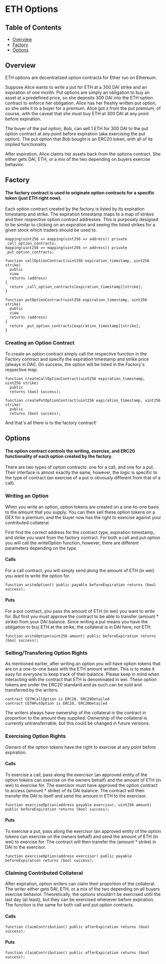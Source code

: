 # ETH Options

## Table of Contents
- [Overview](#Overview)
- [Factory](#Factory)
- [Options](#Options)

## Overview
ETH options are decentralized option contracts for Ether run on Ethereum.

Suppose Alice wants to write a put for ETH at a 300 DAI strike and an expiration of one month. Put options are simply an obligation to buy an asset at a predefined price, so she deposits 300 DAI into the ETH option contract to enforce her obligation. Alice has her freshly written put option, so she sells it to a buyer for a premium. Alice got x from the put premium, of course, with the caveat that she must buy ETH at 300 DAI at any point before expiration. 

The buyer of the put option, Bob, can sell 1 ETH for 300 DAI to the put option contract at any point before expiration (aka exercising the put option). The put option that Bob bought is an ERC20 token, with all of its implied functionality.

After expiration, Alice claims her assets back from the options contract. She either gets DAI, ETH, or a mix of the two depending on buyers exercise behavior.

## Factory

#### The factory contract is used to originate option contracts for a specific token (just ETH right now). 

Each option contract created by the factory is listed by its expiration timestamp and strike. The expiration timestamp maps to a map of strikes and their respective option contract addresses. This is purposely designed to be similar to clicking on an expiration and seeing the listed strikes for a given stock which traders should be used to. 
```solidity
mapping(uint256 => mapping(uint256 => address)) private _call_option_contracts;
mapping(uint256 => mapping(uint256 => address)) private _put_option_contracts;

function callOptionContract(uint256 expiration_timestamp, uint256 strike) 
  public 
  view 
  returns (address) 
{
  return _call_option_contracts[expiration_timestamp][strike];
}
    
function putOptionContract(uint256 expiration_timestamp, uint256 strike) 
  public 
  view 
  returns (address) 
{
  return _put_option_contracts[expiration_timestamp][strike];
}
```

### Creating an Option Contract

To create an option contract simply call the respective function in the Factory contract and specify the expiration timestamp and strike price (always in DAI). On success, the option will be listed in the Factory's respective map.
```solidity
function createCallOptionContract(uint256 expiration_timestamp, uint256 strike) 
  public 
  returns (bool success);
  
function createPutOptionContract(uint256 expiration_timestamp, uint256 strike) 
  public 
  returns (bool success);
```

And that's all there is to the factory contract!

## Options

#### The option contract controls the writing, exercise, and ERC20 functionality of each option created by the factory. 

There are two types of option contracts: one for a call, and one for a put. Their interface is almost exactly the same, however, the logic is specific to the type of contract (an exercise of a put is obvously different from that of a call). 

### Writing an Option

When you write an option, option tokens are created on a one-to-one basis to the amount that you supply. You can then sell these option tokens on a DEX for a premium, and the buyer now has the right to exercise against your contributed collateral.

First find the correct address for the contract type, expiration timestamp, and strike you want from the factory contract. For both a call and put option you will call the writeOption function, however, there are different parameters depending on the type.

#### Calls 
For a call contract, you will simply send along the amount of ETH (in wei) you want to write the option for.
```solidity
function writeOption() public payable beforeExpiration returns (bool success);
```

#### Puts
For a put contract, you pass the amount of ETH (in wei) you want to write for. But first you must approve the contract to be able to transfer (amount * strike) from your DAI balance. Since writing a put means you have the obligation to buy ETH at the strike, the collateral is in DAI here, not ETH. 
```solidity
function writeOption(uint256 amount) public beforeExpiration returns (bool success);
```

### Selling/Transfering Option Rights

As mentioned earlier, after writing an option you will have option tokens that are on a one-to-one basis with the ETH amount written. This is to make it easy for everyone to keep track of their balance. Please keep in mind when interacting with the contract that ETH is denominated in wei. These option tokens are under the ERC20 standard and as such can be sold and transferred by the writers.
```solidity
contract CETHCallOption is ERC20, ERC20Detailed
contract CETHPutOption is ERC20, ERC20Detailed
```
The writers always have ownership of the collateral in the contract in proportion to the amount they supplied. Ownership of the collateral is currently untransferrable, but this could be changed in future versions.

### Exercising Option Rights

Owners of the option tokens have the right to exercise at any point before expiration.

#### Calls 
To exercise a call, pass along the exercisor (an approved entity of the option tokens can exercise on the owners behalf) and the amount of ETH (in wei) to exercise for. The exercisor must have approved the option contract to access (amount * strike) of its DAI balance. The contract will then transfer the DAI to itself and send the amount in ETH to the exercisor.
```solidity
function exerciseOption(address payable exercisor, uint256 amount) public beforeExpiration returns (bool success);
```

#### Puts
To exercise a put, pass along the exercisor (an approved entity of the option tokens can exercise on the owners behalf) and send the amount of ETH (in wei) to exercise for. The contract will then transfer the (amount * strike) in DAI to the exercisor.
```solidity
function exerciseOption(address exercisor) public payable beforeExpiration returns (bool success);
```

### Claiming Contributed Collateral

After expiration, option writers can claim their proportion of the collateral. The writer either gets DAI, ETH, or a mix of the two depending on all buyers exercise behavior. Theoretically, the options shouldn't be exercised until the last day (at least), but they can be exercised whenever before expiration. The function is the same for both call and put option contracts.

#### Calls  
```solidity
function claimContribution() public afterExpiration returns (bool success);
```

#### Puts
```solidity
function claimContribution() public afterExpiration returns (bool success);
```
